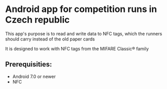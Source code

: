 # Android app for competition runs in Czech republic

This app's purpose is to read and write data to NFC tags, which the runners should carry instead of the old paper cards

It is designed to work with NFC tags from the MIFARE Classic® family

## Prerequisities:
- Android 7.0 or newer
- NFC
